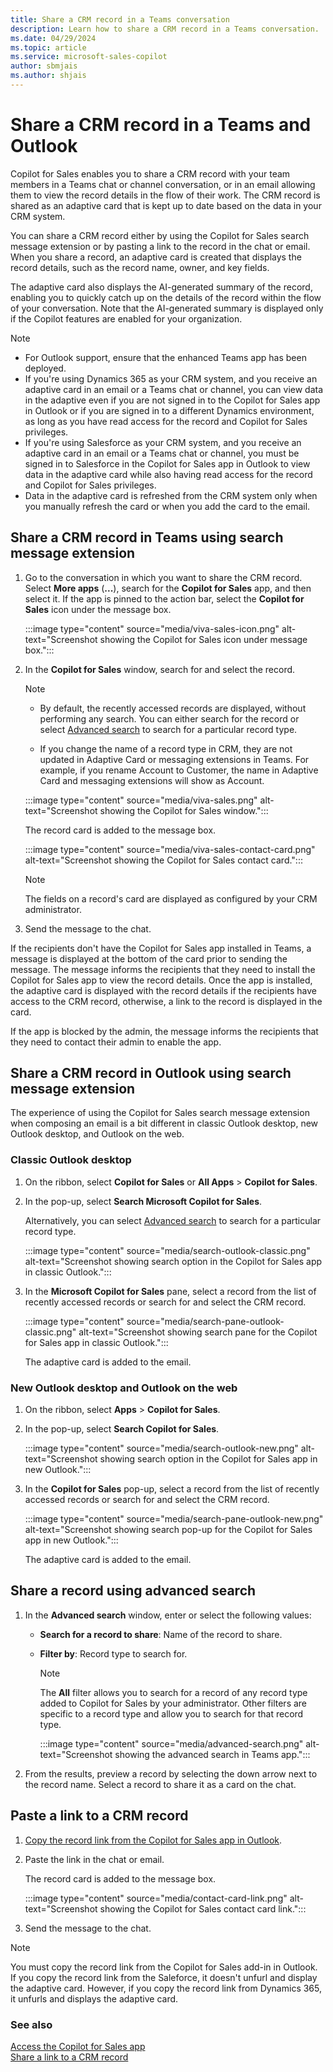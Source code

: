 ```yaml
---
title: Share a CRM record in a Teams conversation
description: Learn how to share a CRM record in a Teams conversation.
ms.date: 04/29/2024
ms.topic: article
ms.service: microsoft-sales-copilot
author: sbmjais
ms.author: shjais
---
```


# Share a CRM record in a Teams and Outlook

Copilot for Sales enables you to share a CRM record with your team members in a Teams chat or channel conversation, or in an email allowing them to view the record details in the flow of their work. The CRM record is shared as an adaptive card that is kept up to date based on the data in your CRM system.

You can share a CRM record either by using the Copilot for Sales search message extension or by pasting a link to the record in the chat or email. When you share a record, an adaptive card is created that displays the record details, such as the record name, owner, and key fields.

The adaptive card also displays the AI-generated summary of the record, enabling you to quickly catch up on the details of the record within the flow of your conversation. Note that the AI-generated summary is displayed only if the Copilot features are enabled for your organization.

> [!NOTE]
> - For Outlook support, ensure that the enhanced Teams app has been deployed.
> - If you're using Dynamics 365 as your CRM system, and you receive an adaptive card in an email or a Teams chat or channel, you can view data in the adaptive even if you are not signed in to the Copilot for Sales app in Outlook or if you are signed in to a different Dynamics environment, as long as you have read access for the record and Copilot for Sales privileges.
> - If you're using Salesforce as your CRM system, and you receive an adaptive card in an email or a Teams chat or channel, you must be signed in to Salesforce in the Copilot for Sales app in Outlook to view data in the adaptive card while also having read access for the record and Copilot for Sales privileges.
> - Data in the adaptive card is refreshed from the CRM system only when you manually refresh the card or when you add the card to the email. 

## Share a CRM record in Teams using search message extension

1. Go to the conversation in which you want to share the CRM record. Select **More apps** (**...**), search for the **Copilot for Sales** app, and then select it. If the app is pinned to the action bar, select the **Copilot for Sales** icon under the message box.

   :::image type="content" source="media/viva-sales-icon.png" alt-text="Screenshot showing the Copilot for Sales icon under message box.":::

1. In the **Copilot for Sales** window, search for and select the record.

   > [!NOTE]
   >
   > - By default, the recently accessed records are displayed, without performing any search. You can either search for the record or select [Advanced search](#share-a-record-using-advanced-search) to search for a particular record type.
   >
   > - If you change the name of a record type in CRM, they are not updated in Adaptive Card or messaging extensions in Teams. For example, if you rename Account to Customer, the name in Adaptive Card and messaging extensions will show as Account.

   :::image type="content" source="media/viva-sales.png" alt-text="Screenshot showing the Copilot for Sales window.":::

    The record card is added to the message box.

   :::image type="content" source="media/viva-sales-contact-card.png" alt-text="Screenshot showing the Copilot for Sales contact card.":::

   > [!NOTE]
   > The fields on a record's card are displayed as configured by your CRM administrator.

1. Send the message to the chat.

If the recipients don't have the Copilot for Sales app installed in Teams, a message is displayed at the bottom of the card prior to sending the message. The message informs the recipients that they need to install the Copilot for Sales app to view the record details. Once the app is installed, the adaptive card is displayed with the record details if the recipients have access to the CRM record, otherwise, a link to the record is displayed in the card.

If the app is blocked by the admin, the message informs the recipients that they need to contact their admin to enable the app.

## Share a CRM record in Outlook using search message extension

The experience of using the Copilot for Sales search message extension when composing an email is a bit different in classic Outlook desktop, new Outlook desktop, and Outlook on the web. 

### Classic Outlook desktop

1. On the ribbon, select **Copilot for Sales** or **All Apps** > **Copilot for Sales**.

2. In the pop-up, select **Search Microsoft Copilot for Sales**. 

    Alternatively, you can select [Advanced search](#share-a-record-using-advanced-search) to search for a particular record type.

    :::image type="content" source="media/search-outlook-classic.png" alt-text="Screenshot showing search option in the Copilot for Sales app in classic Outlook.":::

3. In the **Microsoft Copilot for Sales** pane, select a record from the list of recently accessed records or search for and select the CRM record.

    :::image type="content" source="media/search-pane-outlook-classic.png" alt-text="Screenshot showing search pane for the Copilot for Sales app in classic Outlook.":::

    The adaptive card is added to the email.


### New Outlook desktop and Outlook on the web

1. On the ribbon, select **Apps** > **Copilot for Sales**.

1. In the pop-up, select **Search Copilot for Sales**.

    :::image type="content" source="media/search-outlook-new.png" alt-text="Screenshot showing search option in the Copilot for Sales app in new Outlook.":::

1. In the **Copilot for Sales** pop-up, select a record from the list of recently accessed records or search for and select the CRM record.

    :::image type="content" source="media/search-pane-outlook-new.png" alt-text="Screenshot showing search pop-up for the Copilot for Sales app in new Outlook.":::

    The adaptive card is added to the email.

## Share a record using advanced search

1. In the **Advanced search** window, enter or select the following values:

    - **Search for a record to share**: Name of the record to share.

    - **Filter by**: Record type to search for.

      > [!NOTE]
      > The **All** filter allows you to search for a record of any record type added to Copilot for Sales by your administrator. Other filters are specific to a record type and allow you to search for that record type.

      :::image type="content" source="media/advanced-search.png" alt-text="Screenshot showing the advanced search in Teams app.":::

1. From the results, preview a record by selecting the down arrow next to the record name. Select a record to share it as a card on the chat.

## Paste a link to a CRM record

1. [Copy the record link from the Copilot for Sales app in Outlook](share-link-crm-record.md).

1. Paste the link in the chat or email.

    The record card is added to the message box.

   :::image type="content" source="media/contact-card-link.png" alt-text="Screenshot showing the Copilot for Sales contact card link.":::

1. Send the message to the chat.

> [!NOTE]
> You must copy the record link from the Copilot for Sales add-in in Outlook. If you copy the record link from the Saleforce, it doesn't unfurl and display the adaptive card. However, if you copy the record link from Dynamics 365, it unfurls and displays the adaptive card.

### See also

[Access the Copilot for Sales app](open-app.md)<br>
[Share a link to a CRM record](share-link-crm-record.md)
